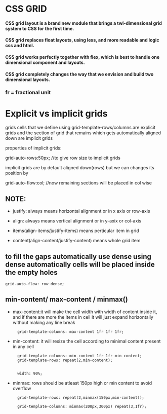 # CSS GRID

#### CSS grid layout is a brand new module that brings a twi-dimensional grid system to CSS for the first time.

#### CSS grid replaces float layouts, using less, and more readable and logic css and html.

#### CSS grid works perfectly together with flex, which is best to handle one dimensional component and layouts.

#### CSS grid completely changes the way that we envision and build two dimensional layouts.




### fr = fractional unit


# Explicit vs implicit grids

grids cells that we define using grid-template-rows/columns are explicit grids and the section of grid that
remains which gets automatically aligned down are implicit grids

properties of implicit grids:

grid-auto-rows:50px; //to give row size to implicit grids


implicit grids are by default aligned down(rows) but we can changes its position by

grid-auto-flow:col; //now remaining sections will be placed in col wise




## NOTE:

* justify: always means horizontal alignment or in x axis or row-axis
* align: always means vertical alignment or in y-axix or col-axis

* items(align-items/justify-items) means perticular item in grid
* content(align-content/justify-content) means whole grid item
    
    
    

## to fill the gaps automatically use dense using dense automatically cells will be placed inside the empty holes
    grid-auto-flow: row dense;



## min-content/ max-content / minmax()

* max-content:it will make the cell width with width of content inside it, and if there are more the items in cell it will just expand horizontally without making any line break

        grid-template-columns: max-content 1fr 1fr 1fr;

* min-content: it will resize the cell according to minimal content present in any cell 
    
        grid-template-columns: min-content 1fr 1fr min-content;
        grid-template-rows: repeat(2,min-content);


        width: 90%;
* minmax: rows should be atleast 150px high or min content to avoid overflow 
  
        grid-template-rows: repeat(2,minmax(150px,min-content));

        grid-template-columns: minmax(200px,300px) repeat(3,1fr);

